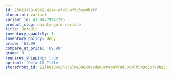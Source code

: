 ```yaml
---
id: 75623179-09b2-42a4-a7d0-4f5d5ce0b1ff
blueprint: variant
variant_id: 41394779947196
product_slug: dainty-gold-neclace
title: Default
inventory_quantity: 1
inventory_policy: deny
price: '63.99'
compare_at_price: '69.99'
grams: 0
requires_shipping: true
option1: 'Default Title'
storefront_id: Z2lkOi8vc2hvcGlmeS9Qcm9kdWN0VmFyaWFudC80MTM5NDc3OTk0NzE5Ng==
---
```

